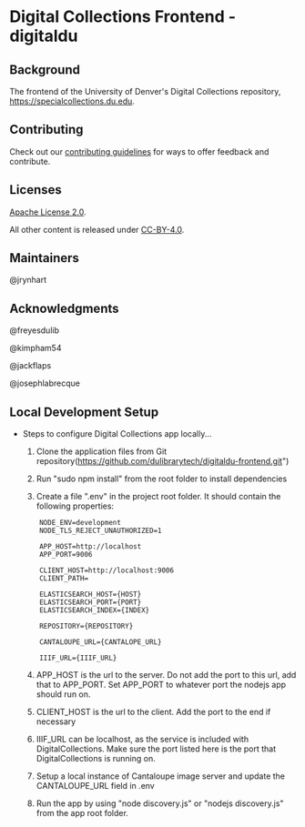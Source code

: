 # Digital Collections Frontend - digitaldu

## Background

The frontend of the University of Denver's Digital Collections repository, https://specialcollections.du.edu.

## Contributing

Check out our [contributing guidelines](/CONTRIBUTING.md) for ways to offer feedback and contribute.

## Licenses

[Apache License 2.0](https://www.apache.org/licenses/LICENSE-2.0).

All other content is released under [CC-BY-4.0](https://creativecommons.org/licenses/by/4.0/).

## Maintainers

@jrynhart

## Acknowledgments

@freyesdulib

@kimpham54

@jackflaps

@josephlabrecque


## Local Development Setup

 - Steps to configure Digital Collections app locally...
    1. Clone the application files from Git repository(https://github.com/dulibrarytech/digitaldu-frontend.git") 
    
    2. Run "sudo npm install" from the root folder to install dependencies
    
    3. Create a file ".env" in the project root folder. It should contain the following properties:
    ```
        NODE_ENV=development
        NODE_TLS_REJECT_UNAUTHORIZED=1

        APP_HOST=http://localhost
        APP_PORT=9006

        CLIENT_HOST=http://localhost:9006
        CLIENT_PATH=

        ELASTICSEARCH_HOST={HOST}
        ELASTICSEARCH_PORT={PORT}
        ELASTICSEARCH_INDEX={INDEX}

        REPOSITORY={REPOSITORY}

        CANTALOUPE_URL={CANTALOPE_URL}

        IIIF_URL={IIIF_URL}
    ```
    4. APP_HOST is the url to the server.  Do not add the port to this url, add that to APP_PORT.  Set APP_PORT to whatever port the nodejs app should run on.
    
    5. CLIENT_HOST is the url to the client.  Add the port to the end if necessary
    
    6. IIIF_URL can be localhost, as the service is included with DigitalCollections.  Make sure the port listed here is the port that DigitalCollections is running on.
    
    7. Setup a local instance of Cantaloupe image server and update the CANTALOUPE_URL field in .env
    
    8. Run the app by using "node discovery.js" or "nodejs discovery.js" from the app root folder.

